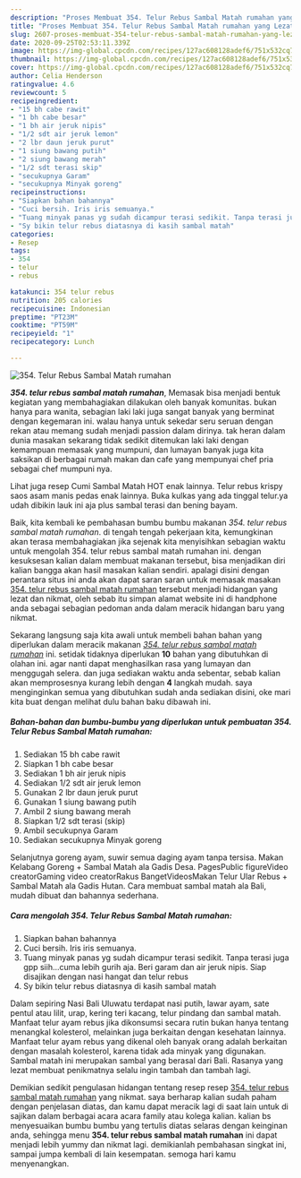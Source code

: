 ```yaml
---
description: "Proses Membuat 354. Telur Rebus Sambal Matah rumahan yang Lezat"
title: "Proses Membuat 354. Telur Rebus Sambal Matah rumahan yang Lezat"
slug: 2607-proses-membuat-354-telur-rebus-sambal-matah-rumahan-yang-lezat
date: 2020-09-25T02:53:11.339Z
image: https://img-global.cpcdn.com/recipes/127ac608128adef6/751x532cq70/354-telur-rebus-sambal-matah-rumahan-foto-resep-utama.jpg
thumbnail: https://img-global.cpcdn.com/recipes/127ac608128adef6/751x532cq70/354-telur-rebus-sambal-matah-rumahan-foto-resep-utama.jpg
cover: https://img-global.cpcdn.com/recipes/127ac608128adef6/751x532cq70/354-telur-rebus-sambal-matah-rumahan-foto-resep-utama.jpg
author: Celia Henderson
ratingvalue: 4.6
reviewcount: 5
recipeingredient:
- "15 bh cabe rawit"
- "1 bh cabe besar"
- "1 bh air jeruk nipis"
- "1/2 sdt air jeruk lemon"
- "2 lbr daun jeruk purut"
- "1 siung bawang putih"
- "2 siung bawang merah"
- "1/2 sdt terasi skip"
- "secukupnya Garam"
- "secukupnya Minyak goreng"
recipeinstructions:
- "Siapkan bahan bahannya"
- "Cuci bersih. Iris iris semuanya."
- "Tuang minyak panas yg sudah dicampur terasi sedikit. Tanpa terasi juga gpp siih...cuma lebih gurih aja. Beri garam dan air jeruk nipis. Siap disajikan dengan nasi hangat dan telur rebus"
- "Sy bikin telur rebus diatasnya di kasih sambal matah"
categories:
- Resep
tags:
- 354
- telur
- rebus

katakunci: 354 telur rebus 
nutrition: 205 calories
recipecuisine: Indonesian
preptime: "PT23M"
cooktime: "PT59M"
recipeyield: "1"
recipecategory: Lunch

---
```



![354. Telur Rebus Sambal Matah rumahan](https://img-global.cpcdn.com/recipes/127ac608128adef6/751x532cq70/354-telur-rebus-sambal-matah-rumahan-foto-resep-utama.jpg)

<b><i>354. telur rebus sambal matah rumahan</i></b>, Memasak bisa menjadi bentuk kegiatan yang membahagiakan dilakukan oleh banyak komunitas. bukan hanya para wanita, sebagian laki laki juga sangat banyak yang berminat dengan kegemaran ini. walau hanya untuk sekedar seru seruan dengan rekan atau memang sudah menjadi passion dalam dirinya. tak heran dalam dunia masakan sekarang tidak sedikit ditemukan laki laki dengan kemampuan memasak yang mumpuni, dan lumayan banyak juga kita saksikan di berbagai rumah makan dan cafe yang mempunyai chef pria sebagai chef mumpuni nya.

Lihat juga resep Cumi Sambal Matah HOT enak lainnya. Telur rebus krispy saos asam manis pedas enak lainnya. Buka kulkas yang ada tinggal telur.ya udah dibikin lauk ini aja plus sambal terasi dan bening bayam.

Baik, kita kembali ke pembahasan bumbu bumbu makanan <i>354. telur rebus sambal matah rumahan</i>. di tengah tengah pekerjaan kita, kemungkinan akan terasa membahagiakan jika sejenak kita menyisihkan sebagian waktu untuk mengolah 354. telur rebus sambal matah rumahan ini. dengan kesuksesan kalian dalam membuat makanan tersebut, bisa menjadikan diri kalian bangga akan hasil masakan kalian sendiri. apalagi disini dengan perantara situs ini anda akan dapat saran saran untuk memasak masakan <u>354. telur rebus sambal matah rumahan</u> tersebut menjadi hidangan yang lezat dan nikmat, oleh sebab itu simpan alamat website ini di handphone anda sebagai sebagian pedoman anda dalam meracik hidangan baru yang nikmat.


Sekarang langsung saja kita awali untuk membeli bahan bahan yang diperlukan dalam meracik makanan <u><i>354. telur rebus sambal matah rumahan</i></u> ini. setidak tidaknya diperlukan <b>10</b> bahan yang dibutuhkan di olahan ini. agar nanti dapat menghasilkan rasa yang lumayan dan menggugah selera. dan juga sediakan waktu anda sebentar, sebab kalian akan memprosesnya kurang lebih dengan <b>4</b> langkah mudah. saya menginginkan semua yang dibutuhkan sudah anda sediakan disini, oke mari kita buat dengan melihat dulu bahan baku dibawah ini.

<!--inarticleads1-->

##### Bahan-bahan dan bumbu-bumbu yang diperlukan untuk pembuatan 354. Telur Rebus Sambal Matah rumahan:

1. Sediakan 15 bh cabe rawit
1. Siapkan 1 bh cabe besar
1. Sediakan 1 bh air jeruk nipis
1. Sediakan 1/2 sdt air jeruk lemon
1. Gunakan 2 lbr daun jeruk purut
1. Gunakan 1 siung bawang putih
1. Ambil 2 siung bawang merah
1. Siapkan 1/2 sdt terasi (skip)
1. Ambil secukupnya Garam
1. Sediakan secukupnya Minyak goreng


Selanjutnya goreng ayam, suwir semua daging ayam tanpa tersisa. Makan Kelabang Goreng + Sambal Matah ala Gadis Desa. PagesPublic figureVideo creatorGaming video creatorRakus BangetVideosMakan Telur Ular Rebus + Sambal Matah ala Gadis Hutan. Cara membuat sambal matah ala Bali, mudah dibuat dan bahannya sederhana. 

<!--inarticleads2-->

##### Cara mengolah 354. Telur Rebus Sambal Matah rumahan:

1. Siapkan bahan bahannya
1. Cuci bersih. Iris iris semuanya.
1. Tuang minyak panas yg sudah dicampur terasi sedikit. Tanpa terasi juga gpp siih...cuma lebih gurih aja. Beri garam dan air jeruk nipis. Siap disajikan dengan nasi hangat dan telur rebus
1. Sy bikin telur rebus diatasnya di kasih sambal matah


Dalam sepiring Nasi Bali Uluwatu terdapat nasi putih, lawar ayam, sate pentul atau lilit, urap, kering teri kacang, telur pindang dan sambal matah. Manfaat telur ayam rebus jika dikonsumsi secara rutin bukan hanya tentang menangkal kolesterol, melainkan juga berkaitan dengan kesehatan lainnya. Manfaat telur ayam rebus yang dikenal oleh banyak orang adalah berkaitan dengan masalah kolesterol, karena tidak ada minyak yang digunakan. Sambal matah ini merupakan sambal yang berasal dari Bali. Rasanya yang lezat membuat penikmatnya selalu ingin tambah dan tambah lagi. 

Demikian sedikit pengulasan hidangan tentang resep resep <u>354. telur rebus sambal matah rumahan</u> yang nikmat. saya berharap kalian sudah paham dengan penjelasan diatas, dan kamu dapat meracik lagi di saat lain untuk di sajikan dalam berbagai acara acara family atau kolega kalian. kalian bs menyesuaikan bumbu bumbu yang tertulis diatas selaras dengan keinginan anda, sehingga menu <b>354. telur rebus sambal matah rumahan</b> ini dapat menjadi lebih yummy dan nikmat lagi. demikianlah pembahasan singkat ini, sampai jumpa kembali di lain kesempatan. semoga hari kamu menyenangkan.
